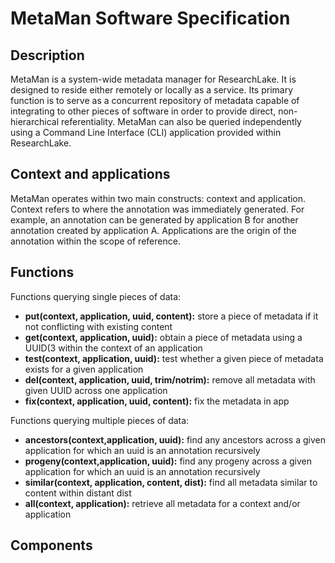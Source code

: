 # MetaMan Software Specification


## Description

MetaMan is a system-wide metadata manager for ResearchLake. It is designed to reside either remotely or locally as a service. Its primary function is to serve as a concurrent repository of metadata capable of integrating to other pieces of software in order to provide direct, non-hierarchical referentiality. MetaMan can also be queried independently using a Command Line Interface (CLI) application provided within ResearchLake.

## Context and applications

MetaMan operates within two main constructs: context and application. Context refers to where the annotation was immediately generated. For example, an annotation can be generated by application B for another annotation created by application A. Applications are the origin of the annotation within the scope of reference.

## Functions

Functions querying single pieces of data:

* **put(context, application, uuid, content):** store a piece of metadata if it not conflicting with existing content
* **get(context, application, uuid):** obtain a piece of metadata using a UUID(3 within the context of an application
* **test(context, application, uuid):** test whether a given piece of metadata exists for a given application
* **del(context, application, uuid, trim/notrim):** remove all metadata with given UUID across one application
* **fix(context, application, uuid, content):** fix the metadata in app

Functions querying multiple pieces of data:

* **ancestors(context,application, uuid):** find any ancestors across a given application for which an uuid is an annotation recursively
* **progeny(context,application, uuid):** find any progeny across a given application for which an uuid is an annotation recursively
* **similar(context, application, content, dist):** find all metadata similar to content within distant dist
* **all(context, application):** retrieve all metadata for a context and/or application

 
## Components

